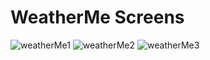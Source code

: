 # WeatherMe Screens

![weatherMe1](https://user-images.githubusercontent.com/38043915/79878150-043bd180-83e5-11ea-98b4-c77c2731587e.png)
![weatherMe2](https://user-images.githubusercontent.com/38043915/79878158-06059500-83e5-11ea-977a-93c434a85582.png)
![weatherMe3](https://user-images.githubusercontent.com/38043915/79878170-09991c00-83e5-11ea-8f1f-71f87af73c53.png)
